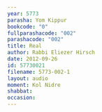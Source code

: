 ```yaml
---
year: 5773
parasha: Yom Kippur
bookcode: "0"
fullparashacode: "002"
parashacode: "002"
title: Real
author: Rabbi Eliezer Hirsch
date: 2012-09-26
id: 57730021
filename: 5773-002-1
layout: audio
moment: Kol Nidre
shabbat: 
occasion: 
---
```


